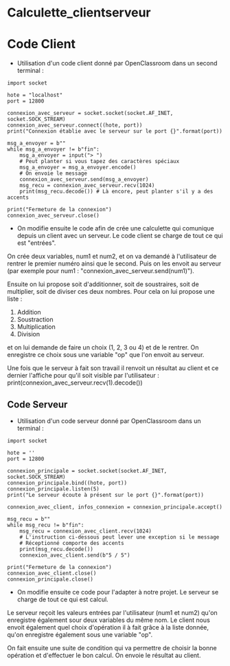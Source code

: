 # Calculette_clientserveur

<h1> Code Client </h1>

* Utilisation d'un code client donné par OpenClassroom dans un second terminal :

<pre><code>import socket

hote = "localhost"
port = 12800

connexion_avec_serveur = socket.socket(socket.AF_INET, socket.SOCK_STREAM)
connexion_avec_serveur.connect((hote, port))
print("Connexion établie avec le serveur sur le port {}".format(port))

msg_a_envoyer = b""
while msg_a_envoyer != b"fin":
    msg_a_envoyer = input("> ")
    # Peut planter si vous tapez des caractères spéciaux
    msg_a_envoyer = msg_a_envoyer.encode()
    # On envoie le message
    connexion_avec_serveur.send(msg_a_envoyer)
    msg_recu = connexion_avec_serveur.recv(1024)
    print(msg_recu.decode()) # Là encore, peut planter s'il y a des accents

print("Fermeture de la connexion")
connexion_avec_serveur.close()</code></pre>

* On modifie ensuite le code afin de crée une calculette qui comunique depuis un client avec un serveur. Le code client se charge de tout ce qui est "entrées". 

On crée deux variables, num1 et num2, et on va demandé à l'utilisateur de rentrer le premier numéro ainsi que le second. 
Puis on les envoit au serveur (par exemple pour num1 : "connexion_avec_serveur.send(num1)"). 

Ensuite on lui propose soit d'additionner, soit de soustraires, soit de multiplier, soit de diviser ces deux nombres. 
Pour cela on lui propose une liste : 
1. Addition
2. Soustraction
3. Multiplication
4. Division

et on lui demande de faire un choix (1, 2, 3 ou 4) et de le rentrer. On enregistre ce choix sous une variable "op" que l'on envoit au serveur.

Une fois que le serveur à fait son travail il renvoit un résultat au client et ce dernier l'affiche pour qu'il soit visible par l'utilisateur : print(connexion_avec_serveur.recv(1).decode())

<h2> Code Serveur </h2>

* Utilisation d'un code serveur donné par OpenClassroom dans un terminal : 

<pre><code>import socket

hote = ''
port = 12800

connexion_principale = socket.socket(socket.AF_INET, socket.SOCK_STREAM)
connexion_principale.bind((hote, port))
connexion_principale.listen(5)
print("Le serveur écoute à présent sur le port {}".format(port))

connexion_avec_client, infos_connexion = connexion_principale.accept()

msg_recu = b""
while msg_recu != b"fin":
    msg_recu = connexion_avec_client.recv(1024)
    # L'instruction ci-dessous peut lever une exception si le message
    # Réceptionné comporte des accents
    print(msg_recu.decode())
    connexion_avec_client.send(b"5 / 5")

print("Fermeture de la connexion")
connexion_avec_client.close()
connexion_principale.close()</code></pre>

* On modifie ensuite ce code pour l'adapter à notre projet. Le serveur se charge de tout ce qui est calcul. 

Le serveur reçoit les valeurs entrées par l'utilisateur (num1 et num2) qu'on enregistre également sour deux variables du même nom. 
Le client nous envoit également quel choix d'opération il à fait grâce à la liste donnée, qu'on enregistre également sous une variable "op".

On fait ensuite une suite de condition qui va permettre de choisir la bonne opération et d'effectuer le bon calcul. 
On envoie le résultat au client. 




